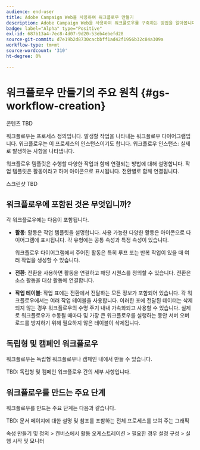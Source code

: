 ```yaml
---
audience: end-user
title: Adobe Campaign Web을 사용하여 워크플로우 만들기
description: Adobe Campaign Web을 사용하여 워크플로우를 구축하는 방법을 알아봅니다
badge: label="Alpha" type="Positive"
exl-id: 687b13a4-7ec8-4d07-9d20-53eb4ebefd28
source-git-commit: d7e19b2d8730cacbbff1ad42f1956b32c84a309a
workflow-type: tm+mt
source-wordcount: '310'
ht-degree: 0%

---
```



# 워크플로우 만들기의 주요 원칙 {#gs-workflow-creation}

콘텐츠 TBD

워크플로우는 프로세스 정의입니다. 발생할 작업을 나타내는 워크플로우 다이어그램입니다. 워크플로우는 이 프로세스의 인스턴스이기도 합니다. 워크플로우 인스턴스: 실제로 발생하는 사항을 나타냅니다.

워크플로우 템플릿은 수행할 다양한 작업과 함께 연결되는 방법에 대해 설명합니다. 작업 템플릿은 활동이라고 하며 아이콘으로 표시됩니다. 전환별로 함께 연결됩니다.

스크린샷 TBD

## 워크플로우에 포함된 것은 무엇입니까?

각 워크플로우에는 다음이 포함됩니다.

* **활동**: 활동은 작업 템플릿을 설명합니다. 사용 가능한 다양한 활동은 아이콘으로 다이어그램에 표시됩니다. 각 유형에는 공통 속성과 특정 속성이 있습니다.

   워크플로우 다이어그램에서 주어진 활동은 특히 루프 또는 반복 작업이 있을 때 여러 작업을 생성할 수 있습니다.

* **전환**: 전환을 사용하면 활동을 연결하고 해당 시퀀스를 정의할 수 있습니다. 전환은 소스 활동을 대상 활동에 연결합니다.

* **작업 테이블**: 작업 표에는 전환에서 전달하는 모든 정보가 포함되어 있습니다. 각 워크플로우에서는 여러 작업 테이블을 사용합니다. 이러한 표에 전달된 데이터는 삭제되지 않는 경우 워크플로우의 수명 주기 내내 가속화되고 사용할 수 있습니다. 실제로 워크플로우가 수동될 때마다 및 가장 큰 워크플로우를 실행하는 동안 서버 오버로드를 방지하기 위해 필요하지 않은 테이블이 삭제됩니다.

## 독립형 및 캠페인 워크플로우

워크플로우는 독립형 워크플로우나 캠페인 내에서 만들 수 있습니다.

TBD: 독립형 및 캠페인 워크플로우 간의 세부 사항입니다.

## 워크플로우를 만드는 주요 단계

워크플로우를 만드는 주요 단계는 다음과 같습니다.

TBD: 문서 페이지에 대한 설명 및 참조를 포함하는 전체 프로세스를 보여 주는 그래픽

속성 만들기 및 정의 > 캔버스에서 활동 오케스트레이션 > 필요한 경우 설정 구성 > 실행 시작 및 모니터